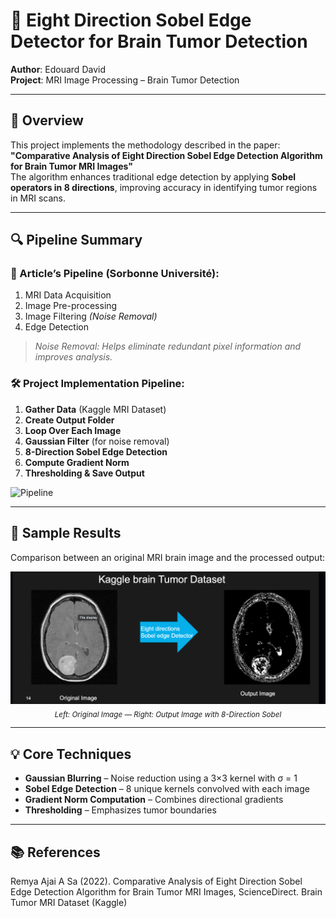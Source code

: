 # 🧠 Eight Direction Sobel Edge Detector for Brain Tumor Detection

**Author**: Edouard David  
**Project**: MRI Image Processing – Brain Tumor Detection

---

## 📄 Overview

This project implements the methodology described in the paper:  
**"Comparative Analysis of Eight Direction Sobel Edge Detection Algorithm for Brain Tumor MRI Images"**  
The algorithm enhances traditional edge detection by applying **Sobel operators in 8 directions**, improving accuracy in identifying tumor regions in MRI scans.

---

## 🔍 Pipeline Summary

### 🔬 Article’s Pipeline (Sorbonne Université):

1. MRI Data Acquisition  
2. Image Pre-processing  
3. Image Filtering *(Noise Removal)*  
4. Edge Detection  

> *Noise Removal: Helps eliminate redundant pixel information and improves analysis.*

### 🛠 Project Implementation Pipeline:

1. **Gather Data** (Kaggle MRI Dataset)  
2. **Create Output Folder**  
3. **Loop Over Each Image**  
4. **Gaussian Filter** (for noise removal)  
5. **8-Direction Sobel Edge Detection**  
6. **Compute Gradient Norm**  
7. **Thresholding & Save Output**

![Pipeline](./08672964-98ba-40cb-b4a1-6ed1d3842374.png)

---

## 🧪 Sample Results

Comparison between an original MRI brain image and the processed output:

<div align="center">

<img src="./e5b1f72f-3c74-43dd-8390-44f3342d65d8.png" width="700"/>

<br/>
<sub><i>Left: Original Image — Right: Output Image with 8-Direction Sobel</i></sub>

</div>

---

## 💡 Core Techniques

- **Gaussian Blurring** – Noise reduction using a 3×3 kernel with σ = 1  
- **Sobel Edge Detection** – 8 unique kernels convolved with each image  
- **Gradient Norm Computation** – Combines directional gradients  
- **Thresholding** – Emphasizes tumor boundaries  

---
## 📚 References
Remya Ajai A Sa (2022). Comparative Analysis of Eight Direction Sobel Edge Detection Algorithm for Brain Tumor MRI Images, ScienceDirect.
Brain Tumor MRI Dataset (Kaggle)
